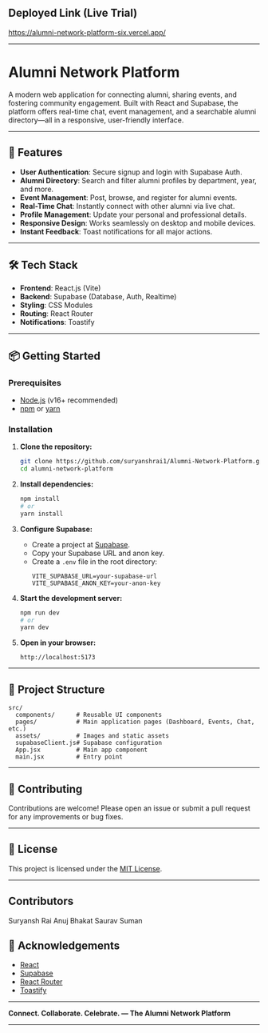 ## Deployed Link (Live Trial)

https://alumni-network-platform-six.vercel.app/

---

# Alumni Network Platform

A modern web application for connecting alumni, sharing events, and fostering community engagement. Built with React and Supabase, the platform offers real-time chat, event management, and a searchable alumni directory—all in a responsive, user-friendly interface.

---

## 🚀 Features

- **User Authentication**: Secure signup and login with Supabase Auth.
- **Alumni Directory**: Search and filter alumni profiles by department, year, and more.
- **Event Management**: Post, browse, and register for alumni events.
- **Real-Time Chat**: Instantly connect with other alumni via live chat.
- **Profile Management**: Update your personal and professional details.
- **Responsive Design**: Works seamlessly on desktop and mobile devices.
- **Instant Feedback**: Toast notifications for all major actions.

---

## 🛠️ Tech Stack

- **Frontend**: React.js (Vite)
- **Backend**: Supabase (Database, Auth, Realtime)
- **Styling**: CSS Modules
- **Routing**: React Router
- **Notifications**: Toastify

---

## 📦 Getting Started

### Prerequisites

- [Node.js](https://nodejs.org/) (v16+ recommended)
- [npm](https://www.npmjs.com/) or [yarn](https://yarnpkg.com/)

### Installation

1. **Clone the repository:**
   ```bash
   git clone https://github.com/suryanshrai1/Alumni-Network-Platform.git
   cd alumni-network-platform
   ```

2. **Install dependencies:**
   ```bash
   npm install
   # or
   yarn install
   ```

3. **Configure Supabase:**
   - Create a project at [Supabase](https://supabase.com/).
   - Copy your Supabase URL and anon key.
   - Create a `.env` file in the root directory:
     ```
     VITE_SUPABASE_URL=your-supabase-url
     VITE_SUPABASE_ANON_KEY=your-anon-key
     ```

4. **Start the development server:**
   ```bash
   npm run dev
   # or
   yarn dev
   ```

5. **Open in your browser:**
   ```
   http://localhost:5173
   ```

---

## 📁 Project Structure

```
src/
  components/      # Reusable UI components
  pages/           # Main application pages (Dashboard, Events, Chat, etc.)
  assets/          # Images and static assets
  supabaseClient.js# Supabase configuration
  App.jsx          # Main app component
  main.jsx         # Entry point
```

---

## 📝 Contributing

Contributions are welcome! Please open an issue or submit a pull request for any improvements or bug fixes.

---

## 📄 License

This project is licensed under the [MIT License](LICENSE).

---

## Contributors

Suryansh Rai
Anuj Bhakat
Saurav Suman

## 🙌 Acknowledgements

- [React](https://react.dev/)
- [Supabase](https://supabase.com/)
- [React Router](https://reactrouter.com/)
- [Toastify](https://fkhadra.github.io/react-toastify/)

---

**Connect. Collaborate. Celebrate. — The Alumni Network Platform**

---